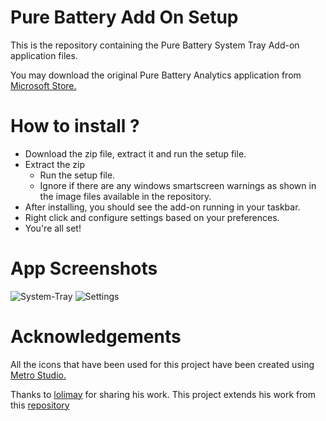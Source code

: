 # Pure Battery Add On Setup 
This is the repository containing the Pure Battery System Tray Add-on application files. 

You may download the original Pure Battery Analytics application from [Microsoft Store.](https://www.microsoft.com/en-us/p/pure-battery-analytics/9nblggh4x4k3?activetab=pivot:overviewtab)

# How to install ?

* Download the zip file, extract it and run the setup file.  
* Extract the zip
  * Run the setup file.
  * Ignore if there are any windows smartscreen warnings as shown in the image files available in the repository.
* After installing, you should see the add-on running in your taskbar.
* Right click and configure settings based on your preferences.
* You're all set!
 
# App Screenshots
![System-Tray](https://github.com/medhachaitanya/PureBatteryAddOnSetup/blob/master/Screenshots/SystemTray.PNG)
![Settings](https://github.com/medhachaitanya/PureBatteryAddOnSetup/blob/master/Screenshots/Settings.PNG)

# Acknowledgements
All the icons that have been used for this project have been created using [Metro Studio.](https://www.syncfusion.com/downloads/metrostudio)


Thanks to [lolimay](https://github.com/lolimay) for sharing his work.
This project extends his work from this [repository](https://github.com/lolimay/PercentageBatteryIcon)
